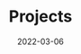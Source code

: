 ---
title: "Projects"
date: 2022-03-06
slug: "projects"
description: "The projects I built over time"
menu:
    main:
    
        weight: 3
        params: 
            icon: projects
---